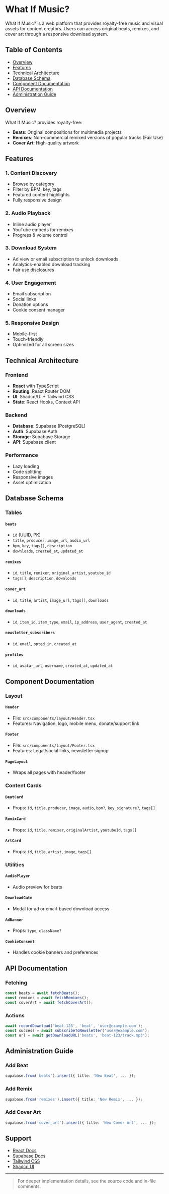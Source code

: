 # What If Music?

What If Music? is a web platform that provides royalty-free music and visual assets for content creators. Users can access original beats, remixes, and cover art through a responsive download system.

## Table of Contents

* [Overview](#overview)
* [Features](#features)
* [Technical Architecture](#technical-architecture)
* [Database Schema](#database-schema)
* [Component Documentation](#component-documentation)
* [API Documentation](#api-documentation)
* [Administration Guide](#administration-guide)

## Overview

What If Music? provides royalty-free:

* **Beats**: Original compositions for multimedia projects
* **Remixes**: Non-commercial remixed versions of popular tracks (Fair Use)
* **Cover Art**: High-quality artwork

## Features

### 1. Content Discovery

* Browse by category
* Filter by BPM, key, tags
* Featured content highlights
* Fully responsive design

### 2. Audio Playback

* Inline audio player
* YouTube embeds for remixes
* Progress & volume control

### 3. Download System

* Ad view or email subscription to unlock downloads
* Analytics-enabled download tracking
* Fair use disclosures

### 4. User Engagement

* Email subscription
* Social links
* Donation options
* Cookie consent manager

### 5. Responsive Design

* Mobile-first
* Touch-friendly
* Optimized for all screen sizes

## Technical Architecture

### Frontend

* **React** with TypeScript
* **Routing**: React Router DOM
* **UI**: Shadcn/UI + Tailwind CSS
* **State**: React Hooks, Context API

### Backend

* **Database**: Supabase (PostgreSQL)
* **Auth**: Supabase Auth
* **Storage**: Supabase Storage
* **API**: Supabase client

### Performance

* Lazy loading
* Code splitting
* Responsive images
* Asset optimization

## Database Schema

### Tables

#### `beats`

* `id` (UUID, PK)
* `title`, `producer`, `image_url`, `audio_url`
* `bpm`, `key`, `tags[]`, `description`
* `downloads`, `created_at`, `updated_at`

#### `remixes`

* `id`, `title`, `remixer`, `original_artist`, `youtube_id`
* `tags[]`, `description`, `downloads`

#### `cover_art`

* `id`, `title`, `artist`, `image_url`, `tags[]`, `downloads`

#### `downloads`

* `id`, `item_id`, `item_type`, `email`, `ip_address`, `user_agent`, `created_at`

#### `newsletter_subscribers`

* `id`, `email`, `opted_in`, `created_at`

#### `profiles`

* `id`, `avatar_url`, `username`, `created_at`, `updated_at`

## Component Documentation

### Layout

#### `Header`

* File: `src/components/layout/Header.tsx`
* Features: Navigation, logo, mobile menu, donate/support link

#### `Footer`

* File: `src/components/layout/Footer.tsx`
* Features: Legal/social links, newsletter signup

#### `PageLayout`

* Wraps all pages with header/footer

### Content Cards

#### `BeatCard`

* Props: `id`, `title`, `producer`, `image`, `audio`, `bpm?`, `key_signature?`, `tags[]`

#### `RemixCard`

* Props: `id`, `title`, `remixer`, `originalArtist`, `youtubeId`, `tags[]`

#### `ArtCard`

* Props: `id`, `title`, `artist`, `image`, `tags[]`

### Utilities

#### `AudioPlayer`

* Audio preview for beats

#### `DownloadGate`

* Modal for ad or email-based download access

#### `AdBanner`

* Props: `type`, `className?`

#### `CookieConsent`

* Handles cookie banners and preferences

## API Documentation

### Fetching

```ts
const beats = await fetchBeats();
const remixes = await fetchRemixes();
const coverArt = await fetchCoverArt();
```

### Actions

```ts
await recordDownload('beat-123', 'beat', 'user@example.com');
const success = await subscribeToNewsletter('user@example.com');
const url = await getDownloadURL('beats', 'beat-123/track.mp3');
```

## Administration Guide

### Add Beat

```ts
supabase.from('beats').insert({ title: 'New Beat', ... });
```

### Add Remix

```ts
supabase.from('remixes').insert({ title: 'New Remix', ... });
```

### Add Cover Art

```ts
supabase.from('cover_art').insert({ title: 'New Cover Art', ... });
```

## Support

* [React Docs](https://reactjs.org/docs/getting-started.html)
* [Supabase Docs](https://supabase.com/docs)
* [Tailwind CSS](https://tailwindcss.com/docs)
* [Shadcn UI](https://ui.shadcn.com/docs)

---

> For deeper implementation details, see the source code and in-file comments.
